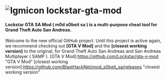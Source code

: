 # ![lgmicon](http://i.imgur.com/MBCoEKN.png) lockstar-gta-mod
#### Lockstar GTA SA Mod ( m0d s0beit sa ) is a multi-purpose cheat tool for Grand Theft Auto San Andreas.


Welcome to the new official GitHub project. Until this project is active again, we recommend checking out <b>[GTA V Mod]</b> and the <b>[closest working version]</b> to the original, for Grand Theft Auto San Andreas and San Andreas Multiplayer ( SAMP ).
[GTA V Mod]:https://github.com/Lockstar/gta-v-mod "GTA V Mod"
[closest working version]:https://github.com/BlastHackNet/mod_s0beit_sa/releases "closest working version"
